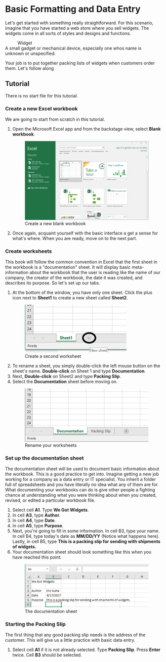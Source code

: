 # Basic Formatting and Data Entry

Let's get started with something really straightforward. For this scenario, imagine that you have started a web store where you sell widgets. The widgets come in all sorts of styles and designs and functions.

<dl>
    <dd>Widget</dd>
    <dt>A small gadget or mechanical device, especially one whos name is unknown or unspecified.</dt>
</dl>

Your job is to put together packing lists of widgets when customers order them. Let's follow along

## Tutorial

There is no start file for this tutorial.

### Create a new Excel workbook

We are going to start from scratch in this tutorial.

<ol>
    <li>
        Open the Microsoft Excel app and from the backstage view, select <strong>Blank workbook</strong>.
        <figure>
            <img src="images/tutorial1/1.png" alt="open new workbook">
            <figcaption>Create a new blank workbook</figcaption>
        </figure>
    </li>
    <li>
        Once again, acquaint yourself with the basic interface a get a sense for what's where. When you are ready, move on to the next part.
    </li>
</ol>

### Create worksheets

This book will follow the common convention in Excel that the first sheet in the workbook is a "documentation" sheet. It will display basic meta-information about the workbook that the user is reading like the name of our company, the creator of the workbook, the date it was created, and describes its purpose. So let's set up our tabs.

<ol>
    <li>
        At the bottom of the window, you have only one sheet. Click the plus icon next to <strong>Sheet1</strong> to create a new sheet called <strong>Sheet2</strong>.
        <figure>
            <img src="images/tutorial1/2.png" alt="New Sheet">
            <figcaption>Create a second worksheet</figcaption>
        </figure>
    </li>
    <li>
        To rename a sheet, you simply double-click the left mouse button on the sheet's name. <strong>Double-click</strong> on Sheet 1 and type <strong>Documentation</strong>.
    </li>
    <li>
        Next, <strong>Double-click</strong> on Sheet2 and type <strong>Packing Slip</strong>.
    </li>
    <li>
        Select the <strong>Documentation</strong> sheet before moving on.
        <figure>
            <img src="images/tutorial1/3.png" alt="rename sheets">
            <figcaption>Rename your worksheets</figcaption>
        </figure>
    </li>
</ol>

### Set up the documentation sheet

The documentation sheet will be used to document basic information about the workbook. This is a good practice to get into. Imagine getting a new job working for a company as a data entry or IT specialist. You inherit a folder full of spreadsheets and you have literally no idea what any of them are for. What documenting your workbooks can do is give other people a fighting chance at understanding what you were thinking about when you created, revised, or edited a particular workbook file.

<ol>
    <li>
        Select cell <strong>A1</strong>. Type <strong>We Got Widgets</strong>.
    </li>
    <li>
        In cell <strong>A3</strong>, type <strong>Author</strong>.
    </li>
    <li>
        In cell <strong>A4</strong>, type <strong>Date</strong>.
    </li>
    <li>
        In cell <strong>A5</strong>, type <strong>Purpose</strong>.
    </li>
    <li>
        Next, you're going to fill in some information. In cell B3, type your name. In cell B4, type today's date as <strong>MM/DD/YY</strong> (Notice what happens here). Lastly, in cell B5, type <strong>This is a packing slip for sending with shipments of widgets.</strong>
    </li>
    <li>
        Your documentation sheet should look something like this when you have reached this point.
        <figure>
            <img src="images/tutorial1/4.png" alt="Documentation sheet">
            <figcaption>The documentation sheet</figcaption>
        </figure>
    </li>
</ol>

### Starting the Packing Slip

The first thing that any good packing slip needs is the address of the customer. This will give us a little practice with basic data entry.

1. Select cell **A1** if it is not already selected. Type **Packing Slip**. Press **Enter** twice. Cell **B3** should be selected.
